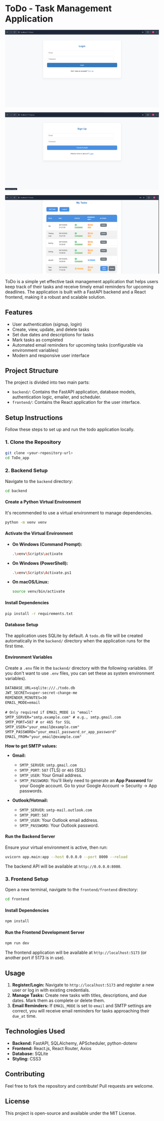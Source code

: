 # ToDo - Task Management Application

![Login Page](assets/login.png)

![Signup page](assets/signup.png)

![Tasklist](assets/tasklist.png)

ToDo is a simple yet effective task management application that helps users keep track of their tasks and receive timely email reminders for upcoming deadlines. The application is built with a FastAPI backend and a React frontend, making it a robust and scalable solution.

## Features

*   User authentication (signup, login)
*   Create, view, update, and delete tasks
*   Set due dates and descriptions for tasks
*   Mark tasks as completed
*   Automated email reminders for upcoming tasks (configurable via environment variables)
*   Modern and responsive user interface

## Project Structure

The project is divided into two main parts:

*   `backend/`: Contains the FastAPI application, database models, authentication logic, emailer, and scheduler.
*   `frontend/`: Contains the React application for the user interface.

## Setup Instructions

Follow these steps to set up and run the todo application locally.

### 1. Clone the Repository

```bash
git clone <your-repository-url>
cd ToDo_app
```

### 2. Backend Setup

Navigate to the `backend` directory:

```bash
cd backend
```

#### Create a Python Virtual Environment

It's recommended to use a virtual environment to manage dependencies.

```bash
python -m venv venv
```

#### Activate the Virtual Environment

*   **On Windows (Command Prompt):**
    ```bash
    .\venv\Scripts\activate
    ```
*   **On Windows (PowerShell):**
    ```bash
    .\venv\Scripts\Activate.ps1
    ```
*   **On macOS/Linux:**
    ```bash
    source venv/bin/activate
    ```

#### Install Dependencies

```bash
pip install -r requirements.txt
```

#### Database Setup

The application uses SQLite by default. A `todo.db` file will be created automatically in the `backend/` directory when the application runs for the first time.

#### Environment Variables

Create a `.env` file in the `backend/` directory with the following variables. (If you don't want to use `.env` files, you can set these as system environment variables).

```
DATABASE_URL=sqlite:///./todo.db
JWT_SECRET=super-secret-change-me
REMINDER_MINUTES=30
EMAIL_MODE=email

# Only required if EMAIL_MODE is "email"
SMTP_SERVER="smtp.example.com" # e.g., smtp.gmail.com
SMTP_PORT=587 # or 465 for SSL
SMTP_USER="your_email@example.com"
SMTP_PASSWORD="your_email_password_or_app_password"
EMAIL_FROM="your_email@example.com"
```

**How to get SMTP values:**

*   **Gmail:**
    *   `SMTP_SERVER`: `smtp.gmail.com`
    *   `SMTP_PORT`: `587` (TLS) or `465` (SSL)
    *   `SMTP_USER`: Your Gmail address.
    *   `SMTP_PASSWORD`: You'll likely need to generate an **App Password** for your Google account. Go to your Google Account -> Security -> App passwords.

*   **Outlook/Hotmail:**
    *   `SMTP_SERVER`: `smtp-mail.outlook.com`
    *   `SMTP_PORT`: `587`
    *   `SMTP_USER`: Your Outlook email address.
    *   `SMTP_PASSWORD`: Your Outlook password.

#### Run the Backend Server

Ensure your virtual environment is active, then run:

```bash
uvicorn app.main:app --host 0.0.0.0 --port 8000 --reload
```

The backend API will be available at `http://0.0.0.0:8000`.

### 3. Frontend Setup

Open a new terminal, navigate to the `frontend/frontend` directory:

```bash
cd frontend
```

#### Install Dependencies

```bash
npm install
```

#### Run the Frontend Development Server

```bash
npm run dev
```

The frontend application will be available at `http://localhost:5173` (or another port if 5173 is in use).

## Usage

1.  **Register/Login:** Navigate to `http://localhost:5173` and register a new user or log in with existing credentials.
2.  **Manage Tasks:** Create new tasks with titles, descriptions, and due dates. Mark them as complete or delete them.
3.  **Email Reminders:** If `EMAIL_MODE` is set to `email` and SMTP settings are correct, you will receive email reminders for tasks approaching their `due_at` time.

## Technologies Used

*   **Backend:** FastAPI, SQLAlchemy, APScheduler, python-dotenv
*   **Frontend:** React.js, React Router, Axios
*   **Database:** SQLite
*   **Styling:** CSS3

## Contributing

Feel free to fork the repository and contribute! Pull requests are welcome.

## License

This project is open-source and available under the MIT License.
